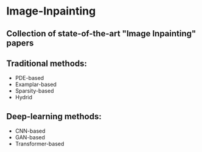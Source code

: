 # Image-Inpainting
Collection of state-of-the-art "Image Inpainting" papers
---
## Traditional methods:
- PDE-based
- Examplar-based
- Sparsity-based
- Hydrid

## Deep-learning methods:
- CNN-based
- GAN-based
- Transformer-based
